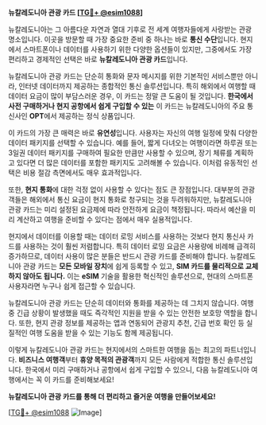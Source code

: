 **뉴칼레도니아 관광 카드 [[TG💪+ @esim1088](https://t.me/s/esim1088)]**

뉴칼레도니아는 그 아름다운 자연과 열대 기후로 전 세계 여행자들에게 사랑받는 관광 명소입니다. 이곳을 방문할 때 가장 중요한 준비 중 하나는 바로 **통신 수단**입니다. 현지에서 스마트폰이나 데이터를 사용하기 위한 다양한 옵션들이 있지만, 그중에서도 가장 편리하고 경제적인 선택은 바로 **뉴칼레도니아 관광 카드**입니다.

뉴칼레도니아 관광 카드는 단순히 통화와 문자 메시지를 위한 기본적인 서비스뿐만 아니라, 인터넷 데이터까지 제공하는 종합적인 통신 솔루션입니다. 특히 해외에서 여행할 때 데이터 요금이 많이 부담스러운 경우, 이 카드는 정말 큰 도움이 될 것입니다. **한국에서 사전 구매하거나 현지 공항에서 쉽게 구입할 수 있는** 이 카드는 뉴칼레도니아의 주요 통신사인 **OPT**에서 제공하는 정식 상품입니다.

이 카드의 가장 큰 매력은 바로 **유연성**입니다. 사용자는 자신의 여행 일정에 맞춰 다양한 데이터 패키지를 선택할 수 있습니다. 예를 들어, 짧게 다녀오는 여행이라면 하루권 또는 3일권 데이터 패키지를 구매하여 필요한 만큼만 사용할 수 있으며, 장기 체류를 계획하고 있다면 더 많은 데이터를 포함한 패키지도 고려해볼 수 있습니다. 이처럼 유동적인 선택은 비용 절감 측면에서도 매우 효과적입니다.

또한, **현지 통화**에 대한 걱정 없이 사용할 수 있다는 점도 큰 장점입니다. 대부분의 관광객들은 해외에서 통신 요금이 현지 통화로 청구되는 것을 두려워하지만, 뉴칼레도니아 관광 카드는 미리 설정된 요금제에 따라 안전하게 요금이 책정됩니다. 따라서 예산을 미리 계산하고 여행을 준비할 수 있다는 점에서 매우 실용적입니다.

현지에서 데이터를 이용할 때는 데이터 로밍 서비스를 사용하는 것보다 현지 통신사 카드를 사용하는 것이 훨씬 저렴합니다. 특히 데이터 로밍 요금은 사용량에 비례해 급격히 증가하므로, 데이터 사용이 많은 분들은 반드시 관광 카드를 준비해야 합니다. 뉴칼레도니아 관광 카드는 **모든 모바일 장치**에 쉽게 등록할 수 있고, **SIM 카드를 물리적으로 교체하지 않아도 됩니다.** 이는 **eSIM** 기술을 활용한 혁신적인 솔루션으로, 현대의 스마트폰 사용자라면 누구나 쉽게 접근할 수 있습니다.

뉴칼레도니아 관광 카드는 단순히 데이터와 통화를 제공하는 데 그치지 않습니다. 여행 중 긴급 상황이 발생했을 때도 즉각적인 지원을 받을 수 있는 안전한 보호망 역할을 합니다. 또한, 현지 관광 정보를 제공하는 앱과 연동되어 관광지 추천, 긴급 번호 확인 등 실질적인 여행 도움을 받을 수 있는 기능도 함께 제공됩니다.

이렇게 뉴칼레도니아 관광 카드는 현지에서의 스마트한 여행을 돕는 최고의 파트너입니다. **비즈니스 여행객**부터 **휴양 목적의 관광객**까지 모든 사람에게 적합한 통신 솔루션입니다. 한국에서 미리 구매하거나 공항에서 쉽게 구입할 수 있으니, 다음 뉴칼레도니아 여행에서는 꼭 이 카드를 준비해보세요!

**뉴칼레도니아 관광 카드를 통해 더 편리하고 즐거운 여행을 만들어보세요!** 

[[TG💪+ @esim1088](https://t.me/s/esim1088) ![Image](https://i.postimg.cc/Y0z9fWf4/image.png)]